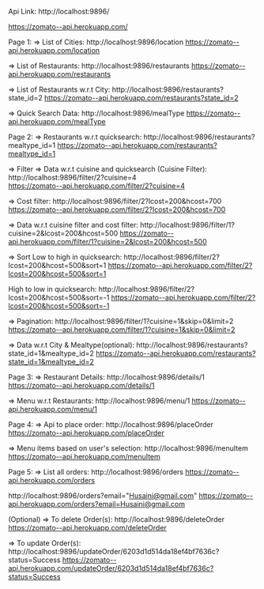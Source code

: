 Api Link:
 http://localhost:9896/

 https://zomato--api.herokuapp.com/


Page 1: => List of Cities: http://localhost:9896/location 
                           https://zomato--api.herokuapp.com/location

=> List of Restaurants: http://localhost:9896/restaurants
                        https://zomato--api.herokuapp.com/restaurants

=> List of Restaurants w.r.t City: http://localhost:9896/restaurants?state_id=2 
                                   https://zomato--api.herokuapp.com/restaurants?state_id=2

=> Quick Search Data: http://localhost:9896/mealType
                      https://zomato--api.herokuapp.com/mealType

Page 2: => Restaurants w.r.t quicksearch: http://localhost:9896/restaurants?mealtype_id=1
                                          https://zomato--api.herokuapp.com/restaurants?mealtype_id=1

=> Filter => Data w.r.t cuisine and quicksearch (Cuisine Filter): http://localhost:9896/filter/2?cuisine=4    
                                                        https://zomato--api.herokuapp.com/filter/2?cuisine=4

=> Cost filter: http://localhost:9896/filter/2?lcost=200&hcost=700 
                https://zomato--api.herokuapp.com/filter/2?lcost=200&hcost=700

=> Data w.r.t cuisine filter and cost filter: http://localhost:9896/filter/1?cuisine=2&lcost=200&hcost=500 
                                    https://zomato--api.herokuapp.com/filter/1?cuisine=2&lcost=200&hcost=500

=> Sort Low to high in quicksearch:  http://localhost:9896/filter/2?lcost=200&hcost=500&sort=1
                                     https://zomato--api.herokuapp.com/filter/2?lcost=200&hcost=500&sort=1

High to low in quicksearch: http://localhost:9896/filter/2?lcost=200&hcost=500&sort=-1 
                            https://zomato--api.herokuapp.com/filter/2?lcost=200&hcost=500&sort=-1

=> Pagination: http://localhost:9896/filter/1?cuisine=1&skip=0&limit=2 
               https://zomato--api.herokuapp.com/filter/1?cuisine=1&skip=0&limit=2

=> Data w.r.t City & Mealtype(optional): http://localhost:9896/restaurants?state_id=1&mealtype_id=2 
                                        https://zomato--api.herokuapp.com/restaurants?state_id=1&mealtype_id=2

Page 3: => Restaurant Details: http://localhost:9896/details/1 
                               https://zomato--api.herokuapp.com/details/1

=> Menu w.r.t Restaurants: http://localhost:9896/menu/1
                           https://zomato--api.herokuapp.com/menu/1

Page 4: => Api to place order: http://localhost:9896/placeOrder 
                               https://zomato--api.herokuapp.com/placeOrder

=> Menu items based on user's selection: http://localhost:9896/menuItem 
                                         https://zomato--api.herokuapp.com/menuItem

Page 5: => List all orders: http://localhost:9896/orders 
                            https://zomato--api.herokuapp.com/orders

http://localhost:9896/orders?email="Husaini@gmail.com"
 https://zomato--api.herokuapp.com/orders?email=Husaini@gmail.com

(Optional) => To delete Order(s): http://localhost:9896/deleteOrder 
                                https://zomato--api.herokuapp.com/deleteOrder

=> To update Order(s): http://localhost:9896/updateOrder/6203d1d514da18ef4bf7636c?status=Success
 https://zomato--api.herokuapp.com/updateOrder/6203d1d514da18ef4bf7636c?status=Success